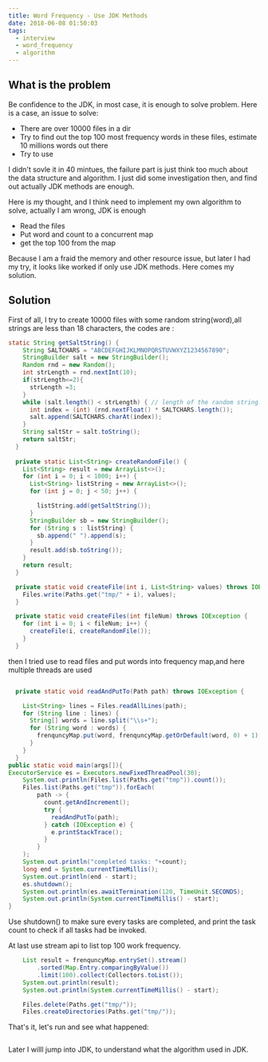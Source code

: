 ```yaml
---
title: Word Frequency - Use JDK Methods
date: 2018-06-08 01:50:03
tags:
  - interview
  - word_frequency
  - algorithm
---
```


## What is the problem
 
Be confidence to the JDK, in most case, it is enough to solve problem. Here is a case, an issue to solve:

- There are over 10000 files in a dir
- Try to find out the top 100 most frequency words in these files, estimate 10 millions words out there
- Try to use 

I didn't sovle it in 40 mintues, the failure part is just think too much about the data structure and algorithm. I just did some investigation then, and find out actually JDK methods are enough.

Here is my thought, and I think need to implement my own algorithm to solve, actually I am wrong, JDK is enough

- Read the files
- Put word and count to a concurrent map
- get the top 100 from the map

Because I am a fraid the memory and other resource issue, but later I had my try, it looks like worked if only use JDK methods. Here comes my solution.

## Solution

First of all, I try to create 10000 files with some random string(word),all strings are less than 18 characters, the codes are :

``` java
static String getSaltString() {
    String SALTCHARS = "ABCDEFGHIJKLMNOPQRSTUVWXYZ1234567890";
    StringBuilder salt = new StringBuilder();
    Random rnd = new Random();
    int strLength = rnd.nextInt(10);
    if(strLength<=2){
      strLength =3;
    }
    while (salt.length() < strLength) { // length of the random string.
      int index = (int) (rnd.nextFloat() * SALTCHARS.length());
      salt.append(SALTCHARS.charAt(index));
    }
    String saltStr = salt.toString();
    return saltStr;
  }
  
  private static List<String> createRandomFile() {
    List<String> result = new ArrayList<>();
    for (int i = 0; i < 1000; i++) {
      List<String> listString = new ArrayList<>();
      for (int j = 0; j < 50; j++) {

        listString.add(getSaltString());
      }
      StringBuilder sb = new StringBuilder();
      for (String s : listString) {
        sb.append(" ").append(s);
      }
      result.add(sb.toString());
    }
    return result;
  }

  private static void createFile(int i, List<String> values) throws IOException {
    Files.write(Paths.get("tmp/" + i), values);
  }

  private static void createFiles(int fileNum) throws IOException {
    for (int i = 0; i < fileNum; i++) {
      createFile(i, createRandomFile());
    }
  }
```

then I tried use to read files and put words into frequency map,and here multiple threads are used

```java

  private static void readAndPutTo(Path path) throws IOException {

    List<String> lines = Files.readAllLines(path);
    for (String line : lines) {
      String[] words = line.split("\\s+");
      for (String word : words) {
        frenquncyMap.put(word, frenquncyMap.getOrDefault(word, 0) + 1);
      }
    }
  }
public static void main(args[]){
ExecutorService es = Executors.newFixedThreadPool(30);
    System.out.println(Files.list(Paths.get("tmp")).count());
    Files.list(Paths.get("tmp")).forEach(
        path -> {
          count.getAndIncrement();
          try {
            readAndPutTo(path);
          } catch (IOException e) {
            e.printStackTrace();
          }
        }
    );
    System.out.println("completed tasks: "+count);
    long end = System.currentTimeMillis();
    System.out.println(end - start);
    es.shutdown();
    System.out.println(es.awaitTermination(120, TimeUnit.SECONDS);
    System.out.println(System.currentTimeMillis() - start);
}
```

Use shutdown() to make sure every tasks are completed, and print the task count to check if all tasks had be invoked.

At last use stream api to list top 100 work frequency.

```java
    List result = frenquncyMap.entrySet().stream()
        .sorted(Map.Entry.comparingByValue())
        .limit(100).collect(Collectors.toList());
    System.out.println(result);
    System.out.println(System.currentTimeMillis() - start);

    Files.delete(Paths.get("tmp/"));
    Files.createDirectories(Paths.get("tmp/"));

```

That's it, let's run and see what happened:

```

```

Later I willl jump into JDK, to understand what the algorithm used in JDK. 